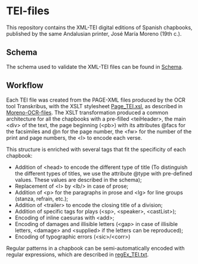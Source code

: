 # TEI-files

This repository contains the XML-TEI digital editions of Spanish chapbooks, published by the same Andalusian printer, José María Moreno (19th c.).

## Schema
The schema used to validate the XML-TEI files can be found in [Schema](https://github.com/DesenrollandoElCordel/TEI-files/tree/main/Schema).

## Workflow
Each TEI file was created from the PAGE-XML files produced by the OCR tool Transkribus, with the XSLT stylesheet [Page_TEI.xsl](https://github.com/DesenrollandoElCordel/Moreno-TEI-files/blob/main/xslt/Page_TEI.xsl), as described in [Moreno-OCR-files](https://github.com/DesenrollandoElCordel/Moreno-OCR-files). The XSLT transformation produced a common architecture for all the chapbooks with a pre-filled \<teiHeader\>, the main \<div\> of the text, the page beginning (\<pb\>) with its attributes @facs for the facsimiles and @n for the page number, the \<fw\> for the number of the print and page numbers, the \<l\> to encode each verse.

This structure is enriched with several tags that fit the specificity of each chapbook:
* Addition of \<head\> to encode the different type of title (To distinguish the different types of titles, we use the attribute @type with pre-defined values. These values are described in the schema);
* Replacement of \<l\> by \<lb/\> in case of prose;
* Addition of \<p\> for the paragraphs in prose and \<lg\> for line groups (stanza, refrain, etc.);
* Addition of \<trailer\> to encode the closing title of a division;
* Addition of specific tags for plays (\<sp\>, \<speaker\>, \<castList\>);
* Encoding of inline caesuras with \<add\>;
* Encoding of damages and illisible letters (\<gap\> in case of illisible letters, \<damage\> and \<supplied\> if the letters can be reproduced);
* Encoding of typographic errors (\<sic\>/\<corr\>)
  
Regular patterns in a chapbook can be semi-automatically encoded with regular expressions, which are described in [regEx_TEI.txt](https://github.com/DesenrollandoElCordel/Moreno-TEI-files/blob/main/xslt/regEx_TEI.txt).
